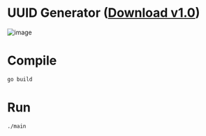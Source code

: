 # UUID Generator ([Download v1.0](https://github.com/walkersumida/alfredworkflow-uuid-generator/releases/download/v1.0/UUID_Generator.alfredworkflow))

![image](./resources/preview.gif)

# Compile

```sh
go build
```

# Run
```
./main
```